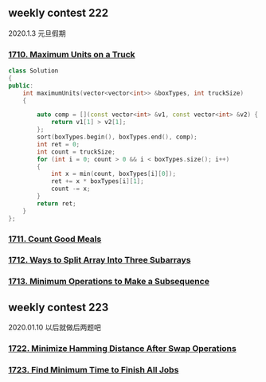 ## weekly contest 222

2020.1.3 元旦假期

### [1710. Maximum Units on a Truck](https://leetcode.com/problems/maximum-units-on-a-truck/)

```cpp
class Solution
{
public:
    int maximumUnits(vector<vector<int>> &boxTypes, int truckSize)
    {

        auto comp = [](const vector<int> &v1, const vector<int> &v2) {
            return v1[1] > v2[1];
        };
        sort(boxTypes.begin(), boxTypes.end(), comp);
        int ret = 0;
        int count = truckSize;
        for (int i = 0; count > 0 && i < boxTypes.size(); i++)
        {
            int x = min(count, boxTypes[i][0]);
            ret += x * boxTypes[i][1];
            count -= x;
        }
        return ret;
    }
};
```

### [1711. Count Good Meals](https://leetcode.com/problems/count-good-meals/)

### [1712. Ways to Split Array Into Three Subarrays](https://leetcode.com/problems/ways-to-split-array-into-three-subarrays/)

### [1713. Minimum Operations to Make a Subsequence](https://leetcode.com/problems/minimum-operations-to-make-a-subsequence/)

## weekly contest 223

2020.01.10 以后就做后两题吧

### [1722. Minimize Hamming Distance After Swap Operations](https://leetcode.com/problems/minimize-hamming-distance-after-swap-operations/)

### [1723. Find Minimum Time to Finish All Jobs](https://leetcode.com/problems/find-minimum-time-to-finish-all-jobs/)
